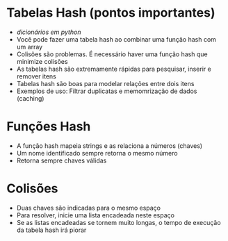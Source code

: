 # Tabelas Hash (pontos importantes)

- *dicionários em python*
- Você pode fazer uma tabela hash ao combinar uma função hash com um array
- Colisões são problemas. É necessário haver uma função hash que minimize colisões
- As tabelas hash são extremamente rápidas para pesquisar, inserir e remover itens
- Tabelas hash são boas para modelar relações entre dois itens
- Exemplos de uso: Filtrar duplicatas e memomrização de dados (caching)


# Funções Hash

- A função hash mapeia strings e as relaciona a números (chaves)
- Um nome identificado sempre retorna o mesmo número
- Retorna sempre chaves válidas

# Colisões

- Duas chaves são indicadas para o mesmo espaço
- Para resolver, inicie uma lista encadeada neste espaço
- Se as listas encadeadas se tornem muito longas, o tempo de execução da tabela hash irá piorar

